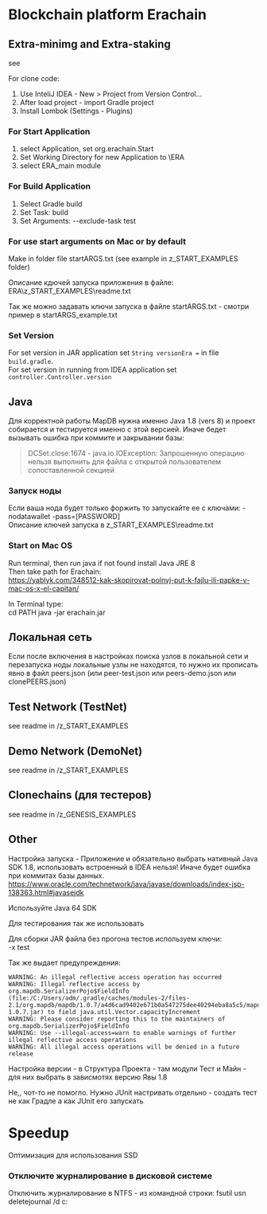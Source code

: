 # Blockchain platform Erachain

## Extra-minimg and Extra-staking

see

For clone code:

1. Use InteliJ IDEA - New > Project from Version Control...
1. After load project - import Gradle project
1. Install Lombok (Settings - Plugins)

### For Start Application

1. select Application, set org.erachain.Start
1. Set Working Directory for new Application to \ERA
1. select ERA_main module

### For Build Application

1. Select Gradle build
1. Set Task: build
1. Set Arguments: --exclude-task test

### For use start arguments on Mac or by default

Make in folder file startARGS.txt (see example in z_START_EXAMPLES folder)

Описание кдючей запуска приложения в файле:  
ERA\z_START_EXAMPLES\readme.txt

Так же можно задавать ключи запуска в файле startARGS.txt - смотри пример в startARGS_example.txt

### Set Version

For set version in JAR application set `String versionEra =` in file `build.gradle`.   
For set version in running from IDEA application set `controller.Controller.version`

## Java

Для корректной работы MapDB нужна именно Java 1.8 (vers 8) и проект собирается и тестируется именно с этой версией.
Иначе бедет вызывать ошибка при коммите и закрывании базы:

> DCSet.close:1674 - java.io.IOException: Запрошенную операцию нельзя выполнить для файла с открытой пользователем сопоставленной секцией

### Запуск ноды

Если ваша нода будет только форжить то запускайте ее с ключами:
-nodatawallet -pass=[PASSWORD]  
Описание ключей запуска в z_START_EXAMPLES\readme.txt

### Start on Mac OS

Run terminal, then run java if not found install Java JRE 8  
Then take path for Erachain:  
https://yablyk.com/348512-kak-skopirovat-polnyj-put-k-fajlu-ili-papke-v-mac-os-x-el-capitan/

In Terminal type:  
cd PATH java -jar erachain.jar

## Локальная сеть

Если после включения в настройках поиска узлов в локальной сети и перезапуска ноды локальные узлы не находятся, то нужно
их прописать явно в файл peers.json (или peer-test.json или peers-demo.json или clonePEERS.json)

## Test Network (TestNet)

see readme in /z_START_EXAMPLES

## Demo Network (DemoNet)

see readme in /z_START_EXAMPLES

## Clonechains (для тестеров)

see readme in /z_GENESIS_EXAMPLES

## Other

Настройка запуска - Приложение и обязательно выбрать нативный Java SDK 1.8, использовать встроенный в IDEA нельзя! Иначе
будет ошибка при коммитах базы данных.  
https://www.oracle.com/technetwork/java/javase/downloads/index-jsp-138363.html#javasejdk

Используйте Java 64 SDK

Для тестирования так же использовать

Для сборки JAR файла без прогона тестов используем ключи:  
-x test

Так же выдает предупреждения:

```
WARNING: An illegal reflective access operation has occurred
WARNING: Illegal reflective access by org.mapdb.SerializerPojo$FieldInfo (file:/C:/Users/adm/.gradle/caches/modules-2/files-2.1/org.mapdb/mapdb/1.0.7/a4d6cad9402e671b0a547275dee40294eba8a5c5/mapdb-1.0.7.jar) to field java.util.Vector.capacityIncrement
WARNING: Please consider reporting this to the maintainers of org.mapdb.SerializerPojo$FieldInfo
WARNING: Use --illegal-access=warn to enable warnings of further illegal reflective access operations
WARNING: All illegal access operations will be denied in a future release
```

Настройка версии - в Структура Проекта - там модули Тест и Майн - для них выбрать в зависмотях версию Явы 1.8

Не,, чот-то не помогло. Нужно JUnit настривать отдельно - создать тест не как Градле а как JUnit его запускать

# Speedup

Оптимизация для использования SSD

### Отключите журналирование в дисковой системе

Отключить журналирование в NTFS - из командной строки: fsutil usn deletejournal /d c:

